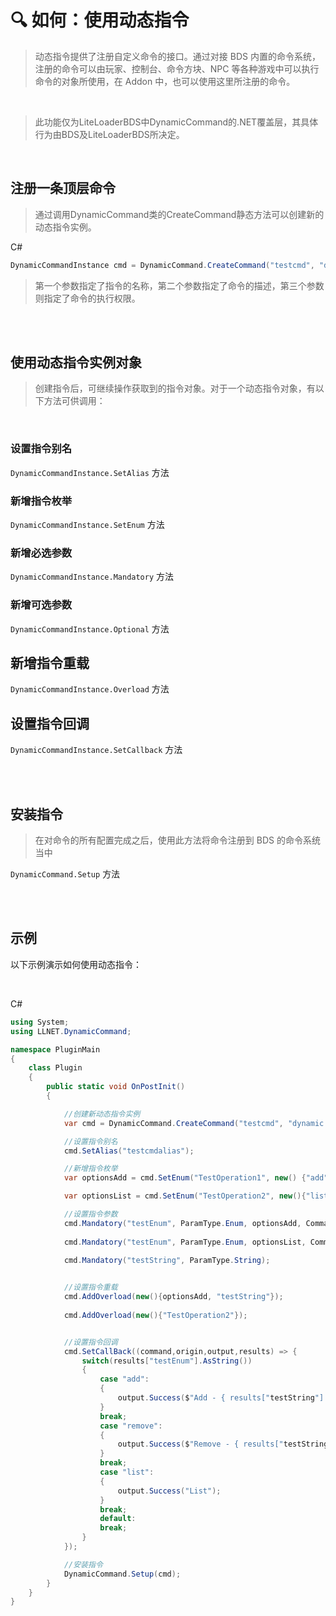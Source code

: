 # 🔍 如何：使用动态指令

>动态指令提供了注册自定义命令的接口。通过对接 BDS 内置的命令系统，注册的命令可以由玩家、控制台、命令方块、NPC 等各种游戏中可以执行命令的对象所使用，在 Addon 中，也可以使用这里所注册的命令。

<br>

>此功能仅为LiteLoaderBDS中DynamicCommand的.NET覆盖层，其具体行为由BDS及LiteLoaderBDS所决定。

<br>

## 注册一条顶层命令

>通过调用DynamicCommand类的CreateCommand静态方法可以创建新的动态指令实例。

C#
```C#
DynamicCommandInstance cmd = DynamicCommand.CreateCommand("testcmd", "dynamic command", CommandPermissionLevel.GameMasters);
```

>第一个参数指定了指令的名称，第二个参数指定了命令的描述，第三个参数则指定了命令的执行权限。

<br>

<br>

## 使用动态指令实例对象

>创建指令后，可继续操作获取到的指令对象。对于一个动态指令对象，有以下方法可供调用：

<br>

### 设置指令别名

`DynamicCommandInstance.SetAlias` 方法

### 新增指令枚举

`DynamicCommandInstance.SetEnum` 方法

### 新增必选参数

`DynamicCommandInstance.Mandatory` 方法

### 新增可选参数

`DynamicCommandInstance.Optional` 方法

## 新增指令重载

`DynamicCommandInstance.Overload` 方法

## 设置指令回调

`DynamicCommandInstance.SetCallback` 方法

<br>

<br>

## 安装指令

>在对命令的所有配置完成之后，使用此方法将命令注册到 BDS 的命令系统当中

`DynamicCommand.Setup` 方法

<br>

<br>

## 示例

以下示例演示如何使用动态指令：

<br>

C#
```C#
using System;
using LLNET.DynamicCommand;

namespace PluginMain
{
    class Plugin
    {
        public static void OnPostInit()
        {

            //创建新动态指令实例
            var cmd = DynamicCommand.CreateCommand("testcmd", "dynamic command", CommandPermissionLevel.Any);

            //设置指令别名
            cmd.SetAlias("testcmdalias");

            //新增指令枚举
            var optionsAdd = cmd.SetEnum("TestOperation1", new() {"add", "remove"});

            var optionsList = cmd.SetEnum("TestOperation2", new(){"list"});

            //设置指令参数
            cmd.Mandatory("testEnum", ParamType.Enum, optionsAdd, CommandParameterOption.EnumAutocompleteExpansion);
            
            cmd.Mandatory("testEnum", ParamType.Enum, optionsList, CommandParameterOption.EnumAutocompleteExpansion);
            
            cmd.Mandatory("testString", ParamType.String);


            //设置指令重载
            cmd.AddOverload(new(){optionsAdd, "testString"});
            
            cmd.AddOverload(new(){"TestOperation2"});


            //设置指令回调
            cmd.SetCallBack((command,origin,output,results) => {
                switch(results["testEnum"].AsString())
                {
                    case "add":
                    {
                        output.Success($"Add - { results["testString"].AsString() }");
                    }
                    break;
                    case "remove":
                    {
                        output.Success($"Remove - { results["testString"].AsString() }");
                    }
                    break;
                    case "list":
                    {
                        output.Success("List");
                    }
                    break;
                    default:
                    break;
                }
            });

            //安装指令
            DynamicCommand.Setup(cmd);
        }
    }
}
```



